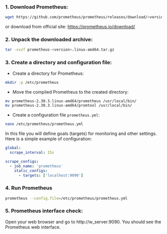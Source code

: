 ### 1. Download Prometheus:
```bash
wget https://github.com/prometheus/prometheus/releases/download/<version>/prometheus-<version>linux-amd64.tar.gz
```
or download from official site:
https://prometheus.io/download/

### 2. Unpack the downloaded archive:
```bash
tar -xvzf prometheus-<version>.linux-amd64.tar.gz
```
### 3.  Create a directory and configuration file:
 - Create a directory for Prometheus:
```bash
mkdir -p /etc/prometheus
```
- Move the compiled Prometheus to the created directory:
```bash
mv prometheus-2.30.3.linux-amd64/prometheus /usr/local/bin/
mv prometheus-2.30.3.linux-amd64/promtool /usr/local/bin/
```
- Create a configuration file `prometheus.yml`:
```bash
nano /etc/prometheus/prometheus.yml
```
In this file you will define goals (targets) for monitoring and other settings. Here is a simple example of configuration:
```yaml
global:
  scrape_interval: 15s

scrape_configs:
  - job_name: 'prometheus'
    static_configs:
      - targets: ['localhost:9090']
```
### 4. Run Prometheus
```bash
prometheus --config.file=/etc/prometheus/prometheus.yml
```
### 5. Prometheus interface check:
Open your web browser and go to http://w_server:9090. You should see the Prometheus web interface.